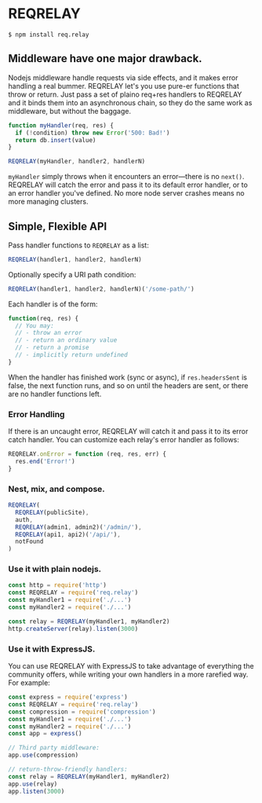 # REQRELAY
```
$ npm install req.relay
```

## Middleware have one major drawback.
Nodejs middleware handle requests via side effects, and it makes error handling a real bummer. REQRELAY let's you use pure-er functions that throw or return. Just pass a set of plaino req+res handlers to REQRELAY and it binds them into an asynchronous chain, so they do the same work as middleware, but without the baggage.

```js
function myHandler(req, res) {
  if (!condition) throw new Error('500: Bad!')
  return db.insert(value)
}
```

```js
REQRELAY(myHandler, handler2, handlerN)
```

`myHandler` simply throws when it encounters an error&#8212;there is no `next()`. REQRELAY will catch the error and pass it to its default error handler, or to an error handler you've defined. No more node server crashes means no more managing clusters.

## Simple, Flexible API
Pass handler functions to `REQRELAY` as a list:

```js
REQRELAY(handler1, handler2, handlerN)
```

Optionally specify a URI path condition:

```js
REQRELAY(handler1, handler2, handlerN)('/some-path/')
```

Each handler is of the form:

```js
function(req, res) {
  // You may:
  // - throw an error
  // - return an ordinary value
  // - return a promise
  // - implicitly return undefined
}
```
When the handler has finished work (sync or async), if `res.headersSent` is false, the next function runs, and so on until the headers are sent, or there are no handler functions left.

### Error Handling

If there is an uncaught error, REQRELAY will catch it and pass it to its error catch handler. You can customize each relay's error handler as follows:

```js
REQRELAY.onError = function (req, res, err) {
  res.end('Error!')
}
```

### Nest, mix, and compose.
```js
REQRELAY(
  REQRELAY(publicSite),
  auth,
  REQRELAY(admin1, admin2)('/admin/'),
  REQRELAY(api1, api2)('/api/'),
  notFound
)
```

### Use it with plain nodejs.
```js
const http = require('http')
const REQRELAY = require('req.relay')
const myHandler1 = require('./...')
const myHandler2 = require('./...')

const relay = REQRELAY(myHandler1, myHandler2)
http.createServer(relay).listen(3000)
```

### Use it with ExpressJS.
You can use REQRELAY with ExpressJS to take advantage of everything the community offers, while writing your own handlers in a more rarefied way. For example:

```js
const express = require('express')
const REQRELAY = require('req.relay')
const compression = require('compression')
const myHandler1 = require('./...')
const myHandler2 = require('./...')
const app = express()

// Third party middleware:
app.use(compression)

// return-throw-friendly handlers:
const relay = REQRELAY(myHandler1, myHandler2)
app.use(relay)
app.listen(3000)
```
